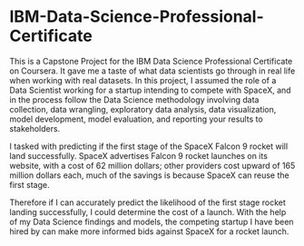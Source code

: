 # IBM-Data-Science-Professional-Certificate

This is a Capstone Project for the IBM Data Science Professional Certificate on Coursera.
It gave me a taste of what data scientists go through in real life when working with real datasets. In this project, I assumed the role of a Data Scientist working for a startup intending to compete with SpaceX, and in the process follow the Data Science methodology involving data collection, data wrangling, exploratory data analysis, data visualization, model development, model evaluation, and reporting your results to stakeholders.   

I tasked with predicting if the first stage of the SpaceX Falcon 9 rocket will land successfully.  SpaceX advertises Falcon 9 rocket launches on its website, with a cost of 62 million dollars; other providers cost upward of 165 million dollars each, much of the savings is because SpaceX can reuse the first stage. 

Therefore if I can accurately predict the likelihood of the first stage rocket landing successfully, I could determine the cost of a launch. With the help of my Data Science findings and models, the competing startup I have been hired by can make more informed bids against SpaceX for a rocket launch. 
